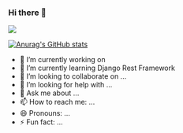 ### Hi there 👋

![](https://komarev.com/ghpvc/?username=Fathma&color=orange)

[![Anurag's GitHub stats](https://github-readme-stats.vercel.app/api?username=Fathma&count_private=true&show_icons&theme=dark)](https://github.com/anuraghazra/github-readme-stats)



- 🔭 I’m currently working on 
- 🌱 I’m currently learning Django Rest Framework
- 👯 I’m looking to collaborate on ...
- 🤔 I’m looking for help with ...
- 💬 Ask me about ...
- 📫 How to reach me: ...
- 😄 Pronouns: ...
- ⚡ Fun fact: ...



<!--
**Fathma/Fathma** is a ✨ _special_ ✨ repository because its `README.md` (this file) appears on your GitHub profile.

Here are some ideas to get you started:

- 🔭 I’m currently working on ...
- 🌱 I’m currently learning ...
- 👯 I’m looking to collaborate on ...
- 🤔 I’m looking for help with ...
- 💬 Ask me about ...
- 📫 How to reach me: ...
- 😄 Pronouns: ...
- ⚡ Fun fact: ...
-->
